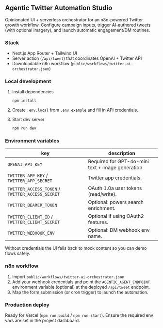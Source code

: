 ## Agentic Twitter Automation Studio

Opinionated UI + serverless orchestrator for an n8n-powered Twitter growth workflow. Configure campaign inputs, trigger AI-authored tweets (with optional imagery), and launch automatic engagement/DM routines.

### Stack

- Next.js App Router + Tailwind UI
- Server action (`/api/tweet`) that coordinates OpenAI + Twitter API
- Downloadable n8n workflow (`public/workflows/twitter-ai-orchestrator.json`)

### Local development

1. Install dependencies

   ```bash
   npm install
   ```

2. Create `.env.local` from `.env.example` and fill in API credentials.

3. Start dev server

   ```bash
   npm run dev
   ```

### Environment variables

| key | description |
| --- | --- |
| `OPENAI_API_KEY` | Required for GPT-4o-mini text + image generation. |
| `TWITTER_APP_KEY` / `TWITTER_APP_SECRET` | Twitter app credentials. |
| `TWITTER_ACCESS_TOKEN` / `TWITTER_ACCESS_SECRET` | OAuth 1.0a user tokens (read/write). |
| `TWITTER_BEARER_TOKEN` | Optional: powers search enrichment. |
| `TWITTER_CLIENT_ID` / `TWITTER_CLIENT_SECRET` | Optional if using OAuth2 features. |
| `TWITTER_WEBHOOK_ENV` | Optional: DM webhook env name. |

Without credentials the UI falls back to mock content so you can demo flows safely.

### n8n workflow

1. Import `public/workflows/twitter-ai-orchestrator.json`.
2. Add your webhook credentials and point the `AGENTIC_AGENT_ENDPOINT` environment variable (optional) at the deployed `/api/tweet` endpoint.
3. Map the form submission (or cron trigger) to launch the automation.

### Production deploy

Ready for Vercel (`npm run build` / `npm run start`). Ensure the required env vars are set in the project dashboard.
